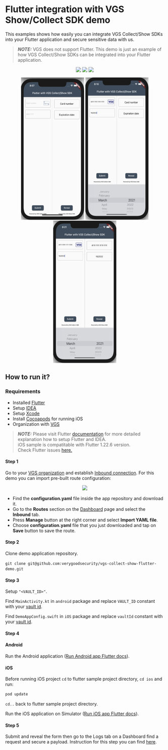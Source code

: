 # Flutter integration with VGS Show/Collect SDK demo

This examples shows how easily you can integrate VGS Collect/Show SDKs into your Flutter application and secure sensitive data with us.

> **_NOTE:_**  VGS does not support Flutter. This demo is just an example of how 
>VGS Collect/Show SDKs can be integrated into your Flutter application.

<p align="center">
    <img src="images/empty.png" width="150">    
    <img src="images/filled.png" width="150">    
    <img src="images/revealed.png" width="150">     
</p>

<p align="center">
    <img src="images/iOS/ios-empty.png" width="200" height="450" alt="ios-collect-show-flutter-bridge-sample-empty">    
    <img src="images/iOS/ios-filled.png" width="200" height="450" alt="ios-collect-show-flutter-bridge-sample-filled">    
    <img src="images/iOS/ios-revealed.png" width="200" height="450" alt="ios-collect-show-flutter-bridge-sample-revealed">     
</p>

## How to run it?

### Requirements

- Installed <a href="https://flutter.dev/docs/get-started/install" target="_blank">Flutter</a>
- Setup <a href="https://flutter.dev/docs/get-started/editor?tab=androidstudio" target="_blank">IDEA</a>
- Setup <a href="https://flutter.dev/docs/get-started/install/macos#install-xcode" target="_blank">Xcode</a>
- Install <a href="https://cocoapods.org/" target="_blank">Cocoapods</a> for running iOS
- Organization with <a href="https://www.verygoodsecurity.com/">VGS</a>

> **_NOTE:_**  Please visit Flutter <a href="https://flutter.dev/docs" target="_blank">documentation</a> 
>for more detailed explanation how to setup Flutter and IDEA.</br>
>iOS sample is compatitable with Flutter 1.22.6 version.</br> 
>Check Flutter issues <a href="https://github.com/flutter/flutter/issues" target="_blank">here.</a>

#### Step 1

Go to your <a href="https://dashboard.verygoodsecurity.com/" target="_blank">VGS organization</a> and establish <a href="https://www.verygoodsecurity.com/docs/getting-started/quick-integration#securing-inbound-connection" target="_blank">Inbound connection</a>. For this demo you can import pre-built route configuration:

<p align="center">
<img src="images/dashboard_routs.png" width="600">
</p>

-  Find the **configuration.yaml** file inside the app repository and download it.
-  Go to the **Routes** section on the <a href="https://dashboard.verygoodsecurity.com/" target="_blank">Dashboard</a> page and select the **Inbound** tab. 
-  Press **Manage** button at the right corner and select **Import YAML file**.
-  Choose **configuration.yaml** file that you just downloaded and tap on **Save** button to save the route.

#### Step 2

Clone demo application repository.

`git clone git@github.com:verygoodsecurity/vgs-collect-show-flutter-demo.git`

#### Step 3

Setup `"<VAULT_ID>"`.

Find `MainActivity.kt` in `android` package and replace `VAULT_ID` constant with your <a href="https://www.verygoodsecurity.com/docs/terminology/nomenclature#vault" target="_blank">vault id</a>.

Find `DemoAppConfig.swift` in `iOS` package and replace `vaultId` constant with your <a href="https://www.verygoodsecurity.com/docs/terminology/nomenclature#vault" target="_blank">vault id</a>.

#### Step 4

#### Android

Run the Android application (<a href="https://flutter.dev/docs/get-started/test-drive?tab=androidstudio" target="_blank">Run Android app Flutter docs</a>). 

#### iOS

Before running iOS project `cd` to flutter sample project directory, `cd ios` and run:

```ruby
pod update
```

`cd..` back to flutter sample project directory.

Run the iOS application on Simulator (<a href="https://flutter.dev/docs/get-started/install/macos#set-up-the-ios-simulator" target="_blank">Run iOS app Flutter docs</a>). 

#### Step 5

Submit and reveal the form then go to the Logs tab on a Dashboard find a request and secure a payload.
Instruction for this step you can find <a href="https://www.verygoodsecurity.com/docs/getting-started/quick-integration#securing-inbound-connection" target="_blank">here</a>.

